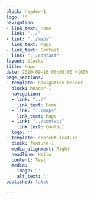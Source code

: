 ```yaml
---
block: header-1
logo: ''
navigation:
- link_text: Home
  link: "../"
- link: "../maps"
  link_text: Maps
- link_text: Contact
  link: "../contact"
layout: blocks
title: Maps
date: 2020-09-16 00:00:00 +1000
page_sections:
- template: navigation-header
  block: header-1
  navigation:
  - link: "../"
    link_text: Home
  - link: "../maps"
    link_text: Maps
  - link: "../contact"
    link_text: Contact
  logo: ''
- template: content-feature
  block: feature-1
  media_alignment: Right
  headline: Hello
  content: Test
  media:
    image: ''
    alt_text: ''
published: false

---
```

